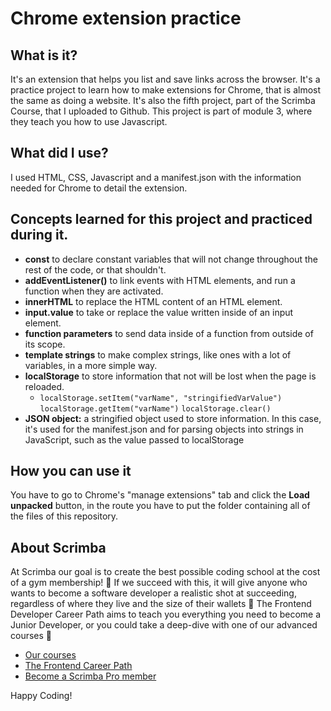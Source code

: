 # Chrome extension practice
## What is it? 
It's an extension that helps you list and save links across the browser. It's a practice project to learn how to make extensions for Chrome, that is almost the same as doing a website. 
It's also the fifth project, part of the Scrimba Course, that I uploaded to Github. This project is part of module 3, where they teach you how to use Javascript.
## What did I use?
I used HTML, CSS, Javascript and a manifest.json with the information needed for Chrome to detail the extension. 
## Concepts learned for this project and practiced during it.
  - **const** to declare constant variables that will not change throughout the rest of the code, or that shouldn't.
  - **addEventListener()** to link events with HTML elements, and run a function when they are activated. 
  - **innerHTML** to replace the HTML content of an HTML element. 
  - **input.value** to take or replace the value written inside of an input element. 
  - **function parameters** to send data inside of a function from outside of its scope. 
  - **template strings** to make complex strings, like ones with a lot of variables, in a more simple way. 
  - **localStorage** to store information that not will be lost when the page is reloaded. 
    - `localStorage.setItem("varName", "stringifiedVarValue")` `localStorage.getItem("varName")` `localStorage.clear()`
  - **JSON object:** a stringified object used to store information. In this case, it's used for the manifest.json and for parsing objects into strings in JavaScript, such as the value passed to localStorage
## How you can use it
You have to go to Chrome's "manage extensions" tab  and click the **Load unpacked** button, in the route you have to put the folder containing all of the files of this repository.
## About Scrimba

At Scrimba our goal is to create the best possible coding school at the cost of a gym membership! 💜
If we succeed with this, it will give anyone who wants to become a software developer a realistic shot at succeeding, regardless of where they live and the size of their wallets 🎉
The Frontend Developer Career Path aims to teach you everything you need to become a Junior Developer, or you could take a deep-dive with one of our advanced courses 🚀

- [Our courses](https://scrimba.com/allcourses)
- [The Frontend Career Path](https://scrimba.com/learn/frontend)
- [Become a Scrimba Pro member](https://scrimba.com/pricing)

Happy Coding!
